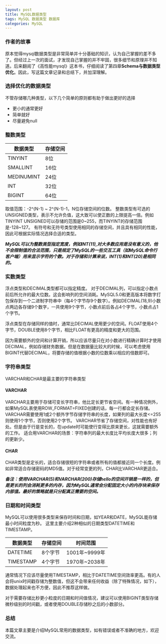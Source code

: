 ```yaml
---
layout: post
title: MySQL数据类型
tags: MySQL 数据类型 数据库
categories: MySQL
---
```



### 作者的故事
 原本觉得mysql数据类型是非常简单并十分基础的知识，认为自己掌握的差不多了。但经过上一次的面试，才发现自己掌握的并不牢固，很多细节和原理并不知道。后来翻阅了《高性能mysql》这本书，仔细阅读了第四章**Schema与数据类型优化**。因此，写这篇文章记录和总结下，并加深理解。

### 选择优化的数据类型
不管存储哪几种类型，以下几个简单的原则都有助于做出更好的选择
* 更小的通常更好
* 简单就好
* 尽量避免null

### 整数类型
数据类型|存储空间
---|---
TINYINT|8位
SMALLINT|16位
MEDINUMINT|24位
INT|32位
BIGINT|64位

取值范围：-2^(N-1) ~ 2^(N-1)-1，N位存储空间的位数。
整数类型有可选的UNSIGNED类型，表示不允许负值，这大致可以使正数的上限提高一倍。例如 TINYINT UNSIGNED可以存储的范围是0~255，而TINYINT的存储范围是-128~127。
有符号和无符号类型使用相同的存储空间，并且具有相同的性能，因此可根据实际情况选择合适的类型。

***MySQL可以为整数类型指定宽度，例如INT(11),对大多数应用是没有意义的，他不会限制值的合法范围，只是规定了MySQL的一些交互工具（如MySQL命令行客户端）用来显示字符的个数。对于存储和计算来说，INT(1)和INT(20)是相同的。***

### 实数类型
浮点类型和DECIMAL类型都可以指定精度。
对于DECIMAL列，可以指定小数点前后所允许的最大位数。这会影响列的空间消耗。MySQL5.0和更高版本将数字打包保存到一个二进制字符串中（每4个字节存9个数字）。例如DECIMAL(18,9)小数点两边各存储9个数字，一共使用9个字节，小数点前后各占4个字节，小数点占1个字节。

浮点类型在存储同样的值时，通常比DECIMAL使用更少的空间。FLOAT使用4个字节，DOUBLE使用8个字节，相比FLOAT有更高的精度和更大的范围。

因为需要额外的空间和计算开销，所以应该尽量只在对小数进行精确计算时才使用DECIMAL，例如存储财务数据。但是在数据量比较大的时候，可以考虑使用BIGINT代替DECIMAL，将要存储的值根据小数的位数乘以相应的倍数即可。

### 字符串类型
VARCHAR和CHAR是最主要的字符串类型

#### VARCHAR
VARCHAR主要用于存储可变长字符串，他比定长更节省空间。有一种情况例外，如果MySQL表使用ROW_FORMAT=FIXED创建的话，每一行都会定长存储。
VARCHAR需要使用1或2个额外字节存储字符串的长度，如果列的最大长度<=255则使用1个字节，否则使用2个字节。
VARCHAR节省了存储空间，对性能也有好处。但是由于行是变长的，在update时可能使行变得比原来更长，这就需要额外的工作。
适合用VARCHAR的场景：字符串列的最大长度比平均长度大很多；列的更新少。
#### CHAR
CHAR类型是定长的，适合存储很短的字符串或者所有的值都接近同一个长度。例如非常适合存储密码的MD5值。对于经常变更的列，CHAR比VARCHAR更适合。

***备注：使用VARCHAR(5)和VARCHAR(200)存储hello的空间开销是一样的，但是更长的列会消耗更多的内存，因为MySQL通常会分配固定大小的内存块来保存内部值。最好的策略就是只分配真正需要的空间。***

### 日期和时间类型
MySQL可以使用很多类型来保存时间和日期，如YEAR和DATE，MySQL能存储最小时间粒度为秒。
这里主要介绍2种相似的日期类型DATETIME和TIMESTAMP。

数据类型|存储空间|时间范围
---|---|---
DATETIME|8个字节|1001年~9999年
TIMESTAMP|4个字节|1970年~2038年

通常情况下应该尽量使用TIMESTAMP，相比于DATETIME空间效率更高。有的人会将unix时间戳存储为整数值，但这不会带来任何收益（除了特殊情况，如下），数据处理起来也不方便，因此不推荐这样做。

对于需要存储比秒更小粒度的日期和时间值情况，建议可以使用BIGINT类型存储微秒级别的时间戳，或者使用DOUBLE存储秒之后的小数部分。



### 总结
本篇文章主要是介绍MySQL常用的数据类型，如有错误或者不准确的地方，欢迎交流。








